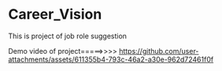 # Career_Vision
This is project of job role suggestion

Demo video of project=====>>>>
https://github.com/user-attachments/assets/611355b4-793c-46a2-a30e-962d72461f0f
